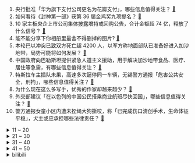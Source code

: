 1. 央行批准「华为旗下支付公司更名为花瓣支付」，哪些信息值得关注？ [:link:](https://www.zhihu.com/question/626374139)
2. 如何看待《封神第一部》获第 36 届金鸡奖九项提名？ [:link:](https://www.zhihu.com/question/626225427)
3. 10 家主板央企上市公司集体披露增持或回购公告，合计金额超 74 亿，释放了什么信号？ [:link:](https://www.zhihu.com/question/626405507)
4. 能不能分享下你相册里最舍不得删掉的图片? [:link:](https://www.zhihu.com/question/618611321)
5. 本轮巴以冲突已致双方死亡超 4200 人，以军方称地面部队已准备好进入加沙地带，局势可能将如何发展？ [:link:](https://www.zhihu.com/question/626448623)
6. 中国政府向巴勒斯坦提供紧急人道主义援助，用于解决加沙地带食品、医疗、居住等急需，有哪些信息值得关注？ [:link:](https://www.zhihu.com/question/626355093)
7. 特斯拉车主插队未果，高速多次逼停同一车辆，无锡警方通报「危害公共安全，刑拘」，哪些信息值得关注？ [:link:](https://www.zhihu.com/question/626405532)
8. 为什么现在这么多写手，优秀的作家却越来越少？ [:link:](https://www.zhihu.com/question/367934636)
9. 外交部建议「在以色列的中国公民搭乘商业航班尽快回国」，哪些信息值得关注？ [:link:](https://www.zhihu.com/question/626345099)
10. 警方通报女童小区内遭未拴绳大狗撕咬，称「已完成伤口清创手术，生命体征平稳」，犬主或应承担哪些法律责任？ [:link:](https://www.zhihu.com/question/626345437)
<details>
<summary>11 ~ 20</summary>

11. 一名优秀的C++人员是怎么炼成的? [:link:](https://www.zhihu.com/question/621331372)
12. 拜登接受采访称「必须彻底消灭哈马斯」，警告以色列不要再次占领加沙，透露了哪些信息？ [:link:](https://www.zhihu.com/question/626299815)
13. 古代大将的武器动辄上百斤，现在的人搬起来都费劲，古代和现代人体质差距那么大吗？ [:link:](https://www.zhihu.com/question/518419557)
14. 南京一小区业主私挖地下室挖通河道导致小区车库被淹，目前事件调查进展如何？从法律角度看责任应如何划分？ [:link:](https://www.zhihu.com/question/626313996)
15. 媒体评「月薪 5 万不舍得打车」，称年轻人开始追求高性价比生活、并非变抠门，如何评价此现象？ [:link:](https://www.zhihu.com/question/626306424)
16. 天机老人和上官金虹才是顶尖高手，为何江湖人士只找李寻欢挑战？ [:link:](https://www.zhihu.com/question/626071663)
17. 为什么有的人一看就有“气质”，这种气质是如何产生的？ [:link:](https://www.zhihu.com/question/439868962)
18. 按下按钮获得十个亿，但每周都会有随机生物来到你家，你会按吗? [:link:](https://www.zhihu.com/question/607969602)
19. 从 S13 入围赛杀出来的 Adam 能打过 369 吗？ [:link:](https://www.zhihu.com/question/626321388)
20. 银行一看就拒绝的征信长什么样？ [:link:](https://www.zhihu.com/question/554917138)
</details>
<details>
<summary>21 ~ 30</summary>

21. 如何评价《英雄联盟》13.20 版本对野区机制的调整？ [:link:](https://www.zhihu.com/question/626204790)
22. 灵犀混动、神炼电池双加持,如何评价五菱首款新能源轿车五菱星光? [:link:](https://www.zhihu.com/question/626309227)
23. 中国为什么不引进圆形农田（时针式灌溉）？ [:link:](https://www.zhihu.com/question/19835110)
24. 纵观金古黄温，各种绝世内功心法、招式和轻功排名是什么样的呢？ [:link:](https://www.zhihu.com/question/625450658)
25. 10 月 16 日创业板指跌 2% 再创年内新低，芯片股集体调整，如何看待今日行情？ [:link:](https://www.zhihu.com/question/626305076)
26. 为什么罗马人会把犹太行省改成巴勒斯坦这样一个波斯风格的名字? [:link:](https://www.zhihu.com/question/626219403)
27. 你有没有之前不能接受的食物，现在可以接受了？ [:link:](https://www.zhihu.com/question/625926898)
28. 职场中异性同事的哪些行为会让你引起不适，该如何避免这一现象发生？ [:link:](https://www.zhihu.com/question/626322444)
29. 机构数据显示 9 月存款利率一降再降，一年期定存击穿 2% ，哪些信息值得关注？ [:link:](https://www.zhihu.com/question/626315998)
30. 国足友谊赛 1-2 遭乌兹别克逆转，韦世豪破门高天意送点 ，如何评价本场比赛？ [:link:](https://www.zhihu.com/question/626374885)
</details>
<details>
<summary>31 ~ 40</summary>

31. 你从什么时候开始发现自己变成了「躺不平卷不赢的夹角打工人」？ [:link:](https://www.zhihu.com/question/626347399)
32. HR 会不会介意有外包经历的员工，该如何优化自己的简历？ [:link:](https://www.zhihu.com/question/622554123)
33. 你旅游过最好玩的地方是哪里？ [:link:](https://www.zhihu.com/question/623396494)
34. 研究生该如何面对科研压力？面对读研 EMO 你有哪些解压方式？ [:link:](https://www.zhihu.com/question/623119507)
35. 以色列国防军会对加沙地带实施大规模地面进攻吗？在加沙打巷战巴以双方准备了哪些武器，双方实力如何？ [:link:](https://www.zhihu.com/question/626306322)
36. 如何评价周也、王星越主演，根据知乎小说《洗铅华》改编的古装剧《为有暗香来》？ [:link:](https://www.zhihu.com/question/625972772)
37. 职业学院毕业生分享追梦路「从高职生到北大博士生导师，我用了十五年」，你有哪些暗暗努力坚持的事情？ [:link:](https://www.zhihu.com/question/625613408)
38. 农村的辈分这么复杂吗？到底怎么产生的呢？各位知友辈分如何 ? [:link:](https://www.zhihu.com/question/624086221)
39. 杭州优化调整房地产市场调控措施，将本市住房限购范围调整为上城区、拱墅区、西湖区、滨江区，有何影响？ [:link:](https://www.zhihu.com/question/626305100)
40. 努力挣钱和努力攒钱哪个更重要？ [:link:](https://www.zhihu.com/question/626207744)
</details>
<details>
<summary>41 ~ 50</summary>

41. 什么是网申，应届生秋招该怎么准备网申？ [:link:](https://www.zhihu.com/question/622554194)
42. 如果给你一个回到过去的机会，你是选择放弃还是回去？ [:link:](https://www.zhihu.com/question/626319721)
43. 为什么很多人使用笔记本电脑还要外接一个键盘？ [:link:](https://www.zhihu.com/question/625620135)
44. 在互联网公司工作，是一种怎样的体验？ [:link:](https://www.zhihu.com/question/622550029)
45. 战略轰炸机对国家有多重要？ [:link:](https://www.zhihu.com/question/360000027)
46. 晚上心情不好时如何缓解？ [:link:](https://www.zhihu.com/question/626112665)
47. 报道称加沙南部物价翻了 2-5 倍，「加沙城现在就像一座鬼城」，若巴以冲突持续升级还将造成哪些影响？ [:link:](https://www.zhihu.com/question/626299820)
48. 哪些公务员岗位可能是考上就后悔的？ [:link:](https://www.zhihu.com/question/625607582)
49. 问界新 M7 上市首月累计大定超 6 万台，新车交付要等 4~6 周，哪些信息值得关注？ [:link:](https://www.zhihu.com/question/626237318)
50. 全职几年后初次上班感觉和公司的人不合群，不喜欢像他们那样做讨好型的人怎么办？ [:link:](https://www.zhihu.com/question/625103253)
</details><details>
<summary>bilibili</summary>

</details>